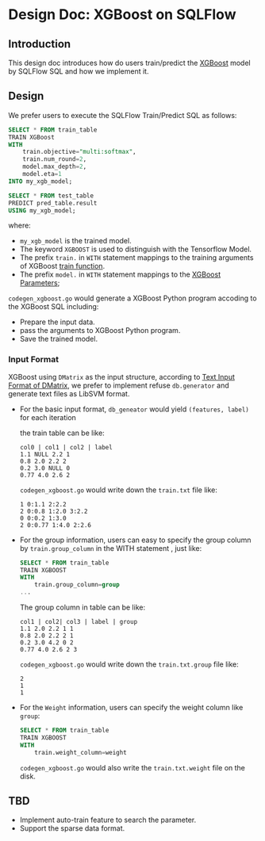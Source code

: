 # Design Doc: XGBoost on SQLFlow

## Introduction

This design doc introduces how do users train/predict the [XGBoost](https://xgboost.ai/) model by SQLFlow SQL and how
we implement it.

## Design

We prefer users to execute the SQLFlow Train/Predict SQL as follows:

  ``` sql
  SELECT * FROM train_table
  TRAIN XGBoost
  WITH
      train.objective="multi:softmax",
      train.num_round=2,
      model.max_depth=2,
      model.eta=1
  INTO my_xgb_model;
  ```
  
  ``` sql
  SELECT * FROM test_table
  PREDICT pred_table.result
  USING my_xgb_model;
  ```

where:
- `my_xgb_model` is the trained model.
- The keyword `XGBOOST` is used to distinguish with the Tensorflow Model.
- The prefix `train.` in `WITH` statement mappings to the training arguments of XGBoost [train function](https://xgboost.readthedocs.io/en/latest/python/python_api.html#xgboost.train).
- The prefix `model.` in `WITH` statement mappings to the [XGBoost Parameters](https://xgboost.readthedocs.io/en/latest/parameter.html);

`codegen_xgboost.go` would generate a XGBoost Python program accoding to the XGBoost SQL including:
- Prepare the input data.
- pass the arguments to XGBoost Python program.
- Save the trained model.

### Input Format

XGBoost using `DMatrix` as the input structure, according to [Text Input Format of DMatrix](https://xgboost.readthedocs.io/en/latest/tutorials/input_format.html), we prefer to implement refuse `db.generator` and 
generate text files as LibSVM format.

- For the basic input format, `db_geneator` would yield `(features, label)` for each iteration

    the train table can be like:

    ``` text
    col0 | col1 | col2 | label
    1.1 NULL 2.2 1
    0.8 2.0 2.2 2
    0.2 3.0 NULL 0
    0.77 4.0 2.6 2
    ```

    `codegen_xgboost.go` would write down the `train.txt` file like:

    ``` text
    1 0:1.1 2:2.2
    2 0:0.8 1:2.0 3:2.2
    0 0:0.2 1:3.0
    2 0:0.77 1:4.0 2:2.6 
    ```

- For the group information, users can easy to specify the group column by `train.group_column` in the WITH statement
, just like:

    ``` sql
    SELECT * FROM train_table
    TRAIN XGBOOST
    WITH
        train.group_column=group
    ...
    ```

    The group column in table can be like:

    ``` text
    col1 | col2| col3 | label | group
    1.1 2.0 2.2 1 1
    0.8 2.0 2.2 2 1
    0.2 3.0 4.2 0 2
    0.77 4.0 2.6 2 3
    ```

    `codegen_xgboost.go` would write down the `train.txt.group` file like:

    ``` text
    2
    1
    1
    ```

- For the `Weight` information, users can specify the weight column like `group`:

    ``` sql
    SELECT * FROM train_table
    TRAIN XGBOOST
    WITH
        train.weight_column=weight
    ```

    `codegen_xgboost.go` would also write the `train.txt.weight` file on the disk.
  
## TBD

- Implement auto-train feature to search the parameter.
- Support the sparse data format.
